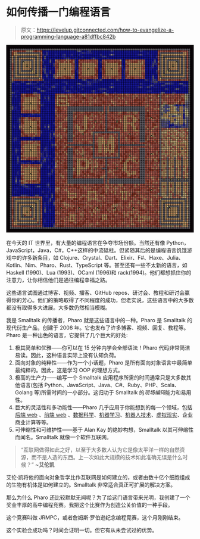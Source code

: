 # 如何传播一门编程语言

> 原文：<https://levelup.gitconnected.com/how-to-evangelize-a-programming-language-a81dffbc842b>

![](img/177cd61bccc6372460d914b4793ec08e.png)

在今天的 IT 世界里，有大量的编程语言在争夺市场份额。当然还有像 Python，JavaScript，Java，C#，C++这样的中流砥柱。但紧随其后的是编程语言饥饿游戏中的许多新条目，如 Clojure、Crystal、Dart、Elixir、F#、Haxe、Julia、Kotlin、Nim、Pharo、Rust、TypeScript 等。甚至还有一些不太新的语言，如 Haskell (1990)、Lua (1993)、OCaml (1996)和 rack(1994)。他们都想抓住你的注意力，让你相信他们是通往编程幸福之路。

这些语言试图通过博客、视频、播客、GitHub repos、研讨会、教程和研讨会赢得你的芳心。他们的策略取得了不同程度的成功，但老实说，这些语言中的大多数都没有取得多大进展。大多数仍然相当模糊。

我是 Smalltalk 的传播者，Pharo 就是这些语言中的一种。Pharo 是 Smalltalk 的现代衍生产品，创建于 2008 年。它也发布了许多博客、视频、回复、教程等。Pharo 是一种出色的语言，它提供了几个巨大的好处:

1.  极其简单和优雅——你可以在 15 分钟内学会全部语法！Pharo 代码非常简洁易读。因此，这种语言实际上没有认知负荷。
2.  面向对象的纯粹性——作为一个小话题，Pharo 是所有面向对象语言中最简单最纯粹的。因此，这是学习 OOP 的理想方式。
3.  极高的生产力——编写一个 Smalltalk 应用程序所需的时间通常只是大多数其他语言(包括 Python、JavaScript、Java、C#、Ruby、PHP、Scala、Golang 等)所需时间的一小部分。这归功于 Smalltalk 的*现场编码*能力和易用性。
4.  巨大的灵活性和多功能性——Pharo 几乎应用于你能想到的每一个领域，包括[后端 web](http://www.seaside.st/) 、[前端 web](https://pharojs.github.io/) 、[数据科学](https://youtu.be/R2rLr7Z1b8Y)、[机器学习](https://github.com/PolyMathOrg/libtensorflow-pharo-bindings)、[机器人技术](http://car.imt-lille-douai.fr/)、[虚拟现实](https://www.youtube.com/watch?v=b4nNtN7XBi8)、企业商业计算等等。
5.  可伸缩性和可维护性——基于 Alan Kay 的绝妙构想，Smalltalk 以其可伸缩性而闻名。Smalltalk 就像一个软件互联网。

> “互联网做得如此之好，以至于大多数人认为它是像太平洋一样的自然资源，而不是人造的东西。上一次如此大规模的技术如此准确无误是什么时候？”
> **~艾伦凯**

艾伦·凯将他的面向对象哲学比作互联网是如何建立的，或者由数十亿个细胞组成的生物有机体是如何建立的。Smalltalk 非常适合真正可扩展的解决方案。

那么为什么 Pharo 还比较默默无闻呢？为了给这门语言带来光明，我创建了一个奖金丰厚的高中编程竞赛。我把这个比赛作为创造公关价值的一种手段。

这个竞赛叫做 JRMPC，或者詹姆斯·罗伯逊纪念编程竞赛，这个月刚刚结束。

这个实验会成功吗？时间会证明一切。但它有从未尝试过的优势。